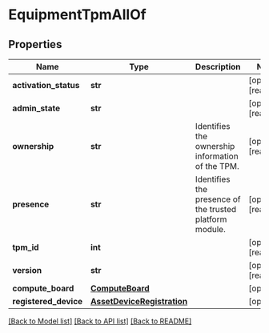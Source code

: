 # EquipmentTpmAllOf

## Properties
Name | Type | Description | Notes
------------ | ------------- | ------------- | -------------
**activation_status** | **str** |  | [optional] [readonly] 
**admin_state** | **str** |  | [optional] [readonly] 
**ownership** | **str** | Identifies the ownership information of the TPM.   | [optional] [readonly] 
**presence** | **str** | Identifies the presence of the trusted platform module.   | [optional] [readonly] 
**tpm_id** | **int** |  | [optional] [readonly] 
**version** | **str** |  | [optional] [readonly] 
**compute_board** | [**ComputeBoard**](.md) |  | [optional] 
**registered_device** | [**AssetDeviceRegistration**](.md) |  | [optional] 

[[Back to Model list]](../README.md#documentation-for-models) [[Back to API list]](../README.md#documentation-for-api-endpoints) [[Back to README]](../README.md)


